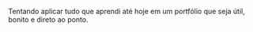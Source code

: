 Tentando aplicar tudo que aprendi até hoje em um portfólio que seja útil, bonito e direto ao ponto.
